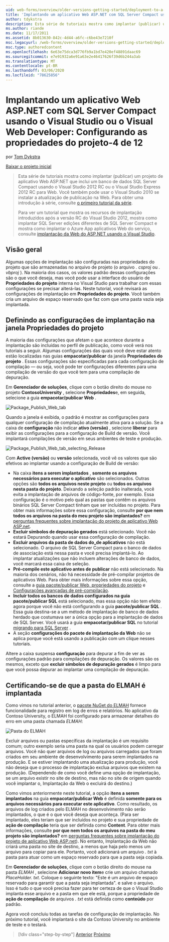 ```yaml
---
uid: web-forms/overview/older-versions-getting-started/deployment-to-a-hosting-provider/deployment-to-a-hosting-provider-configuring-project-properties-4-of-12
title: 'Implantando um aplicativo Web ASP.NET com SQL Server Compact usando o Visual Studio ou o Visual Web Developer: Configurando as propriedades do projeto-4 de 12 | Microsoft Docs'
author: tdykstra
description: Esta série de tutoriais mostra como implantar (publicar) um projeto de aplicativo Web ASP.NET que inclui um banco de dados SQL Server Compact usando o Visual Stu...
ms.author: riande
ms.date: 11/17/2011
ms.assetid: 8b013630-842c-4d44-a6fc-c6be43e7210f
msc.legacyurl: /web-forms/overview/older-versions-getting-started/deployment-to-a-hosting-provider/deployment-to-a-hosting-provider-configuring-project-properties-4-of-12
msc.type: authoredcontent
ms.openlocfilehash: 6e63e75dca3d776fb9a1bd7e420ef48891daac69
ms.sourcegitcommit: e7e91932a6e91a63e2e46417626f39d6b244a3ab
ms.translationtype: MT
ms.contentlocale: pt-BR
ms.lasthandoff: 03/06/2020
ms.locfileid: "78625856"
---
```

# <a name="deploying-an-aspnet-web-application-with-sql-server-compact-using-visual-studio-or-visual-web-developer-configuring-project-properties---4-of-12"></a>Implantando um aplicativo Web ASP.NET com SQL Server Compact usando o Visual Studio ou o Visual Web Developer: Configurando as propriedades do projeto-4 de 12

por [Tom Dykstra](https://github.com/tdykstra)

[Baixar o projeto inicial](https://code.msdn.microsoft.com/Deploying-an-ASPNET-Web-4e31366b)

> Esta série de tutoriais mostra como implantar (publicar) um projeto de aplicativo Web ASP.NET que inclui um banco de dados SQL Server Compact usando o Visual Studio 2012 RC ou o Visual Studio Express 2012 RC para Web. Você também pode usar o Visual Studio 2010 se instalar a atualização de publicação na Web. Para obter uma introdução à série, consulte [o primeiro tutorial da série](deployment-to-a-hosting-provider-introduction-1-of-12.md).
> 
> Para ver um tutorial que mostra os recursos de implantação introduzidos após a versão RC do Visual Studio 2012, mostra como implantar SQL Server edições diferentes de SQL Server Compact e mostra como implantar o Azure App aplicativos Web do serviço, consulte [implantação da Web do ASP.NET usando o Visual Studio](../../deployment/visual-studio-web-deployment/introduction.md).

## <a name="overview"></a>Visão geral

Algumas opções de implantação são configuradas nas propriedades do projeto que são armazenadas no arquivo de projeto (o arquivo *. csproj* ou *. vbproj* ). Na maioria dos casos, os valores padrão dessas configurações são o que você deseja, mas você pode usar a interface do usuário de **Propriedades do projeto** interna no Visual Studio para trabalhar com essas configurações se precisar alterá-las. Neste tutorial, você revisará as configurações de implantação em **Propriedades do projeto**. Você também cria um arquivo de espaço reservado que faz com que uma pasta vazia seja implantada.

## <a name="configuring-deployment-settings-in-the-project-properties-window"></a>Definindo as configurações de implantação na janela Propriedades do projeto

A maioria das configurações que afetam o que acontece durante a implantação são incluídas no perfil de publicação, como você verá nos tutoriais a seguir. Algumas configurações das quais você deve estar atento estão localizadas nas guias **empacotar/publicar** da janela **Propriedades do projeto** . Essas configurações são especificadas para cada configuração de compilação — ou seja, você pode ter configurações diferentes para uma compilação de versão do que você tem para uma compilação de depuração.

Em **Gerenciador de soluções**, clique com o botão direito do mouse no projeto **ContosoUniversity** , selecione **Propriedades**e, em seguida, selecione a guia **empacotar/publicar Web** .

![Package_Publish_Web_tab](deployment-to-a-hosting-provider-configuring-project-properties-4-of-12/_static/image1.png)

Quando a janela é exibida, o padrão é mostrar as configurações para qualquer configuração de compilação atualmente ativa para a solução. Se a caixa de **configuração** não indicar **ativo (versão)** , selecione **liberar** para exibir as configurações para a configuração de Build de versão. Você implantará compilações de versão em seus ambientes de teste e produção.

![Package_Publish_Web_tab_selecting_Release](deployment-to-a-hosting-provider-configuring-project-properties-4-of-12/_static/image2.png)

Com **Active (versão)** ou **versão** selecionada, você vê os valores que são efetivos ao implantar usando a configuração de Build de versão:

- Na caixa **itens a serem implantados** , **somente os arquivos necessários para executar o aplicativo** são selecionados. Outras opções são **todos os arquivos neste projeto** ou **todos os arquivos nesta pasta do projeto**. Deixando a seleção padrão inalterada, você evita a implantação de arquivos de código-fonte, por exemplo. Essa configuração é o motivo pelo qual as pastas que contêm os arquivos binários SQL Server Compact tinham que ser incluídas no projeto. Para obter mais informações sobre essa configuração, consulte **por que nem todos os arquivos na pasta do meu projeto são implantados?** em [perguntas frequentes sobre implantação do projeto de aplicativo Web ASP.net](https://msdn.microsoft.com/library/ee942158.aspx).
- **Excluir símbolos de depuração gerados** está selecionado. Você não estará Depurando quando usar essa configuração de compilação.
- **Excluir arquivos da pasta de dados do\_de aplicativos** não está selecionado. O arquivo de SQL Server Compact para o banco de dados de associação está nessa pasta e você precisa implantá-lo. Ao implantar atualizações que não incluem alterações de banco de dados, você marcará essa caixa de seleção.
- **Pré-compile este aplicativo antes de publicar** não está selecionado. Na maioria dos cenários, não há necessidade de pré-compilar projetos de aplicativos Web. Para obter mais informações sobre essa opção, consulte a [guia pacote/publicar Web, propriedades do projeto](https://msdn.microsoft.com/library/dd410108(v=vs.110).aspx) e [Configurações avançadas de pré-compilação](https://msdn.microsoft.com/library/hh475319(v=vs.110).aspx).
- **Incluir todos os bancos de dados configurados na guia pacote/publicar SQL** está selecionado, mas essa opção não tem efeito agora porque você não está configurando a guia **pacote/publicar SQL** . Essa guia destina-se a um método de implantação de banco de dados herdado que costumava ser a única opção para a implantação de dados de SQL Server. Você usará a guia **empacotar/publicar SQL** no tutorial [migrando para SQL Server](deployment-to-a-hosting-provider-migrating-to-sql-server-10-of-12.md) .
- A seção **configurações do pacote de implantação da Web** não se aplica porque você está usando a publicação com um clique nesses tutoriais.

Altere a caixa suspensa **configuração** para depurar a fim de ver as configurações padrão para compilações de depuração. Os valores são os mesmos, exceto que **excluir símbolos de depuração gerados** é limpo para que você possa depurar ao implantar uma compilação de depuração.

## <a name="making-sure-that-the-elmah-folder-gets-deployed"></a>Certificando-se de que a pasta do ELMAH é implantada

Como vimos no tutorial anterior, o [pacote NuGet do ELMAH](http://www.hanselman.com/blog/NuGetPackageOfTheWeek7ELMAHErrorLoggingModulesAndHandlersWithSQLServerCompact.aspx) fornece funcionalidade para registro em log de erros e relatórios. No aplicativo da Contoso University, o ELMAH foi configurado para armazenar detalhes do erro em uma pasta chamada *ELMAH*:

![Pasta do ELMAH](deployment-to-a-hosting-provider-configuring-project-properties-4-of-12/_static/image3.png)

Excluir arquivos ou pastas específicas da implantação é um requisito comum; outro exemplo seria uma pasta na qual os usuários podem carregar arquivos. Você não quer arquivos de log ou arquivos carregados que foram criados em seu ambiente de desenvolvimento para serem implantados na produção. E se estiver implantando uma atualização para produção, você não deseja que o processo de implantação exclua arquivos que existem na produção. (Dependendo de como você define uma opção de implantação, se um arquivo existir no site de destino, mas não no site de origem quando você implantar o, Implantação da Web o excluirá do destino.)

Como vimos anteriormente neste tutorial, a opção **itens a serem implantados** na guia **empacotar/publicar Web** é definida **somente para os arquivos necessários para executar este aplicativo**. Como resultado, os arquivos de log criados pelo ELMAH no desenvolvimento não serão implantados, o que é o que você deseja que aconteça. (Para ser implantado, eles teriam que ser incluídos no projeto e sua propriedade de **ação de compilação** teria que ser definida como **Content**. Para obter mais informações, consulte **por que nem todos os arquivos na pasta do meu projeto são implantados?** em [perguntas frequentes sobre implantação do projeto de aplicativo Web ASP.net](https://msdn.microsoft.com/library/ee942158.aspx)). No entanto, Implantação da Web não criará uma pasta no site de destino, a menos que haja pelo menos um arquivo para copiar para ele. Portanto, você adicionará um arquivo *. txt* à pasta para atuar como um espaço reservado para que a pasta seja copiada.

Em **Gerenciador de soluções**, clique com o botão direito do mouse na pasta *ELMAH* , selecione **Adicionar novo item**e crie um arquivo chamado *PlaceHolder. txt*. Coloque o seguinte texto: "Este é um arquivo de espaço reservado para garantir que a pasta seja implantada". e salve o arquivo. Isso é tudo o que você precisa fazer para ter certeza de que o Visual Studio implanta esse arquivo e a pasta em que ele está, porque a propriedade de **ação de compilação** de arquivos *. txt* está definida como **conteúdo** por padrão.

Agora você concluiu todas as tarefas de configuração de implantação. No próximo tutorial, você implantará o site da Contoso University no ambiente de teste e o testará.

> [!div class="step-by-step"]
> [Anterior](deployment-to-a-hosting-provider-web-config-file-transformations-3-of-12.md)
> [Próximo](deployment-to-a-hosting-provider-deploying-to-iis-as-a-test-environment-5-of-12.md)
